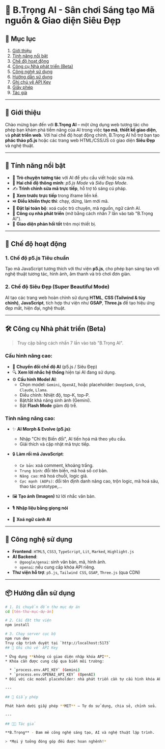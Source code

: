 # 🌟 B.Trọng AI - Sân chơi Sáng tạo Mã nguồn & Giao diện Siêu Đẹp

## 📌 Mục lục

1. [Giới thiệu](#giới-thiệu)
2. [Tính năng nổi bật](#tính-năng-nổi-bật)
3. [Chế độ hoạt động](#chế-độ-hoạt-động)
4. [Công cụ Nhà phát triển (Beta)](#công-cụ-nhà-phát-triển-beta)
5. [Công nghệ sử dụng](#công-nghệ-sử-dụng)
6. [Hướng dẫn sử dụng](#hướng-dẫn-sử-dụng)
7. [Ghi chú về API Key](#ghi-chú-về-api-key)
8. [Giấy phép](#giấy-phép)
9. [Tác giả](#tác-giả)

---

## 📖 Giới thiệu

Chào mừng bạn đến với **B.Trọng AI** – một ứng dụng web tương tác cho phép bạn khám phá tiềm năng của AI trong việc **tạo mã**, **thiết kế giao diện**, và **phát triển web**. Với hai chế độ hoạt động chính, B.Trọng AI hỗ trợ bạn tạo **phác thảo p5.js** hoặc các trang web HTML/CSS/JS có giao diện **Siêu Đẹp** và nghệ thuật.

---

## 🚀 Tính năng nổi bật

- 💬 **Trò chuyện tương tác** với AI để yêu cầu viết hoặc sửa mã.
- 🧠 **Hai chế độ thông minh**: *p5.js Mode* và *Siêu Đẹp Mode*.
- ✍️ **Trình chỉnh sửa mã trực tiếp**, hỗ trợ tô sáng cú pháp.
- 🔁 **Xem trước trực tiếp** trong iframe liền kề.
- ⏯️ **Điều khiển thực thi**: chạy, dừng, làm mới mã.
- 🧹 **Đặt lại toàn bộ**: xoá cuộc trò chuyện, mã nguồn, ngữ cảnh AI.
- 🧪 **Công cụ nhà phát triển** (mở bằng cách nhấn 7 lần vào tab "B.Trọng AI").
- 📱 **Giao diện phản hồi tốt** trên mọi thiết bị.

---

## 🧭 Chế độ hoạt động

### 1. Chế độ p5.js Tiêu chuẩn
Tạo mã JavaScript tương thích với thư viện **p5.js**, cho phép bạn sáng tạo với nghệ thuật tương tác, hình ảnh, âm thanh và trò chơi đơn giản.

### 2. Chế độ Siêu Đẹp (Super Beautiful Mode)
AI tạo các trang web hoàn chỉnh sử dụng **HTML**, **CSS (Tailwind & tùy chỉnh)**, **JavaScript**, tích hợp thư viện như **GSAP**, **Three.js** để tạo hiệu ứng đẹp mắt, hiện đại, nghệ thuật.

---

## 🛠️ Công cụ Nhà phát triển (Beta)

> Truy cập bằng cách nhấn 7 lần vào tab "B.Trọng AI".

### Cấu hình nâng cao:

- 🔄 **Chuyển đổi chế độ AI** (p5.js / Siêu Đẹp)
- 🔍 **Xem lời nhắc hệ thống** hiện tại AI đang sử dụng.
- ⚙️ **Cấu hình Model AI**:
  - Chọn model: `Gemini`, `OpenAI`, hoặc placeholder: `DeepSeek`, `Grok`, `Claude`, `Llama`.
  - Điều chỉnh: Nhiệt độ, top-K, top-P.
  - Bật/tắt khả năng sinh ảnh (Gemini).
  - Bật **Flash Mode** giảm độ trễ.

### Tính năng nâng cao:

- ✨ **AI Morph & Evolve (p5.js)**:
  - Nhập "Chỉ thị Biến đổi", AI tiến hoá mã theo yêu cầu.
  - Giải thích và cập nhật mã trực tiếp.

- 🔒 **Làm rối mã JavaScript**:
  - `Cơ bản`: xoá comment, khoảng trắng.
  - `Trung bình`: đổi tên biến, mã hoá số cơ bản.
  - `Nâng cao`: mã hoá chuỗi, logic giả.
  - `Cực mạnh (AOPs)`: đổi tên định danh nâng cao, trộn logic, mã hoá sâu, thao tác prototype,...

- 🖼️ **Tạo ảnh (Imagen)** từ lời nhắc văn bản.
- 🎙️ **Nhập liệu bằng giọng nói**
- 🧠 **Xoá ngữ cảnh AI**

---

## 🧪 Công nghệ sử dụng

- **Frontend**: `HTML5`, `CSS3`, `TypeScript`, `Lit`, `Marked`, `Highlight.js`
- **AI Backend**:
  - `@google/genai`: sinh văn bản, mã, hình ảnh.
  - `openai`: nếu cung cấp khóa API riêng.
- **Thư viện hỗ trợ**: `p5.js`, `Tailwind CSS`, `GSAP`, `Three.js` (qua CDN)

---

## 📦 Hướng dẫn sử dụng

```bash
# 1. Di chuyển đến thư mục dự án
cd [tên-thư-mục-dự-án]

# 2. Cài đặt thư viện
npm install

# 3. Chạy server cục bộ
npm run dev
Truy cập trình duyệt tại `http://localhost:5173`
## 🔐 Ghi chú về API Key

* Ứng dụng **không có giao diện nhập khóa API**.
* Khóa cần được cung cấp qua biến môi trường:

  * `process.env.API_KEY` (Gemini)
  * `process.env.OPENAI_API_KEY` (OpenAI)
* Đối với các model placeholder: nhà phát triển cần tự cấu hình khóa API tương ứng.

---

## 📜 Giấy phép

Phát hành dưới giấy phép **MIT** – Tự do sử dụng, chia sẻ, chỉnh sửa.

---

## 🧑‍💻 Tác giả

**B.Trọng** - Đam mê công nghệ sáng tạo, AI và nghệ thuật lập trình.

> *Mọi ý tưởng đóng góp đều được hoan nghênh!*
